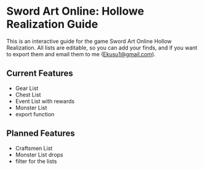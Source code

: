 # Sword Art Online: Hollowe Realization Guide
This is an interactive guide for the game Sword Art Online Hollow Realization.
All lists are editable, so you can add your finds, and if you want to export them
and email them to me (Ekusu1@gmail.com).

## Current Features

- Gear List
- Chest List
- Event List with rewards
- Monster List
- export function 

## Planned Features

- Craftsmen List
- Monster List drops
- filter for the lists